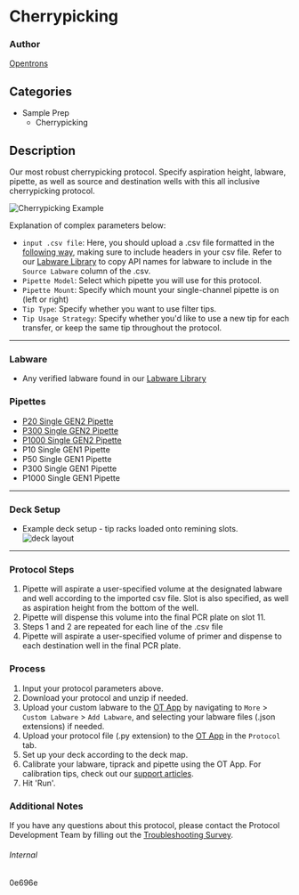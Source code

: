 # Cherrypicking

### Author
[Opentrons](https://opentrons.com/)



## Categories
* Sample Prep
	* Cherrypicking

## Description

Our most robust cherrypicking protocol. Specify aspiration height, labware, pipette, as well as source and destination wells with this all inclusive cherrypicking protocol.

![Cherrypicking Example](https://opentrons-protocol-library-website.s3.amazonaws.com/custom-README-images/cherrypicking/cherrypicking_example.png)

Explanation of complex parameters below:

* `input .csv file`: Here, you should upload a .csv file formatted in the [following way](https://opentrons-protocol-library-website.s3.amazonaws.com/custom-README-images/0e696e/example.csv), making sure to include headers in your csv file. Refer to our [Labware Library](https://labware.opentrons.com/?category=wellPlate) to copy API names for labware to include in the `Source Labware` column of the .csv.
* `Pipette Model`: Select which pipette you will use for this protocol.
* `Pipette Mount`: Specify which mount your single-channel pipette is on (left or right)
* `Tip Type`: Specify whether you want to use filter tips.
* `Tip Usage Strategy`: Specify whether you'd like to use a new tip for each transfer, or keep the same tip throughout the protocol.


---


### Labware
* Any verified labware found in our [Labware Library](https://labware.opentrons.com/?category=wellPlate)

### Pipettes
* [P20 Single GEN2 Pipette](https://opentrons.com/pipettes/)
* [P300 Single GEN2 Pipette](https://opentrons.com/pipettes/)
* [P1000 Single GEN2 Pipette](https://opentrons.com/pipettes/)
* P10 Single GEN1 Pipette
* P50 Single GEN1 Pipette
* P300 Single GEN1 Pipette
* P1000 Single GEN1 Pipette


---

### Deck Setup
* Example deck setup - tip racks loaded onto remining slots.
![deck layout](https://opentrons-protocol-library-website.s3.amazonaws.com/custom-README-images/cherrypicking/Screen+Shot+2021-04-29+at+3.10.02+PM.png)

---

### Protocol Steps
1. Pipette will aspirate a user-specified volume at the designated labware and well according to the imported csv file. Slot is also specified, as well as aspiration height from the bottom of the well.
2. Pipette will dispense this volume into the final PCR plate on slot 11.
3. Steps 1 and 2 are repeated for each line of the .csv file
4. Pipette will aspirate a user-specified volume of primer and dispense to each destination well in the final PCR plate.

### Process
1. Input your protocol parameters above.
2. Download your protocol and unzip if needed.
3. Upload your custom labware to the [OT App](https://opentrons.com/ot-app) by navigating to `More` > `Custom Labware` > `Add Labware`, and selecting your labware files (.json extensions) if needed.
4. Upload your protocol file (.py extension) to the [OT App](https://opentrons.com/ot-app) in the `Protocol` tab.
5. Set up your deck according to the deck map.
6. Calibrate your labware, tiprack and pipette using the OT App. For calibration tips, check out our [support articles](https://support.opentrons.com/en/collections/1559720-guide-for-getting-started-with-the-ot-2).
7. Hit 'Run'.

### Additional Notes
If you have any questions about this protocol, please contact the Protocol Development Team by filling out the [Troubleshooting Survey](https://protocol-troubleshooting.paperform.co/).

###### Internal
0e696e
